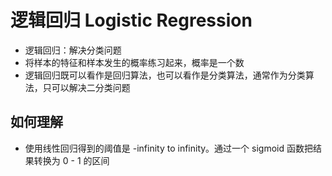 # 逻辑回归 Logistic Regression

- 逻辑回归：解决分类问题
- 将样本的特征和样本发生的概率练习起来，概率是一个数
- 逻辑回归既可以看作是回归算法，也可以看作是分类算法，通常作为分类算法，只可以解决二分类问题

## 如何理解

- 使用线性回归得到的阈值是 -infinity to infinity。通过一个 sigmoid 函数把结果转换为 0 - 1 的区间

<!-- 9.1 -->
